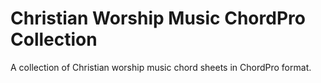 # Christian Worship Music ChordPro Collection

A collection of Christian  worship music chord sheets in ChordPro format.
